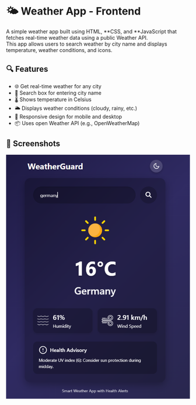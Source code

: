 # 🌤 Weather App - Frontend

A simple weather app built using HTML, **CSS, and **JavaScript that fetches real-time weather data using a public Weather API.  
This app allows users to search weather by city name and displays temperature, weather conditions, and icons.

## 🔍 Features

- 🌐 Get real-time weather for any city
- 🔎 Search box for entering city name
- 🌡 Shows temperature in Celsius
- 🌥 Displays weather conditions (cloudy, rainy, etc.)
- 📱 Responsive design for mobile and desktop
- 📦 Uses open Weather API (e.g., OpenWeatherMap)


## 📸 Screenshots

![Weather-App](image/screenshot.png.PNG)
